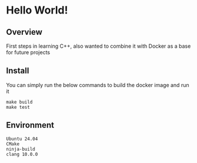 # Hello World!

Overview
--------

First steps in learning C++, also wanted to combine it with Docker as a base for future projects

Install
-------

You can simply run the below commands to build the docker image and run it
```
make build
make test
```

Environment
----------

```
Ubuntu 24.04
CMake
ninja-build
clang 10.0.0
```
